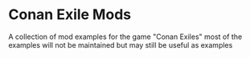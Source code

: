 # Conan Exile Mods

A collection of mod examples for the game "Conan Exiles"
most of the examples will not be maintained but may still be
useful as examples
